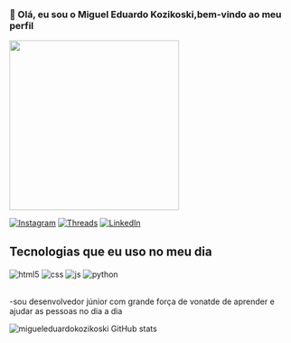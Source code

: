 ### 👋 Olá, eu sou o Miguel Eduardo Kozikoski,bem-vindo ao meu perfil
<p>
  <img src="https://media1.giphy.com/media/v1.Y2lkPTc5MGI3NjExcXMwYjExNDV2MG91NTh3NjV3bjZwdXNjZGI2N3R1eHY4OWpxNDZiaSZlcD12MV9pbnRlcm5hbF9naWZfYnlfaWQmY3Q9cw/h2gSXlEKlEUqmCxoRR/giphy.gif" width="300" />
</p>

[![Instagram](https://img.shields.io/badge/Instagram-E4405F?style=for-the-badge&logo=instagram&logoColor=white)](https://instagram.com/sujeitoprogramador)
[![Threads](https://img.shields.io/badge/Threads-000000?style=for-the-badge&logo=Threads&logoColor=white)](https://www.threads.com/@migs_sk)
[![LinkedIn](https://img.shields.io/badge/linkedin-%230077B5.svg?style=for-the-badge&logo=linkedin&logoColor=white)](https://www.linkedin.com/in/miguel-eduardo-kozikoski-37a258303/)
## Tecnologias que eu uso no meu dia

<div style="display: inline_block">
  <img align="center" alt="html5" src="https://img.shields.io/badge/HTML5-E34F26?style=for-the-badge&logo=html5&logoColor=white" />
  <img align="center" alt="css" src="https://img.shields.io/badge/CSS3-1572B6?style=for-the-badge&logo=css3&logoColor=white" />
  <img align="center" alt="js" src="https://img.shields.io/badge/JavaScript-F7DF1E?style=for-the-badge&logo=javascript&logoColor=black" />
   <img align="center" alt="python" src="https://img.shields.io/badge/python-3670A0?style=for-the-badge&logo=python&logoColor=ffdd54" />
</div><br/>

-sou desenvolvedor júnior com grande força de vonatde de aprender e ajudar as pessoas no dia a dia 

![migueleduardokozikoski GitHub stats](https://github-readme-stats.vercel.app/api?username=migueleduardokozikoski&show_icons=true&theme=dracula)


